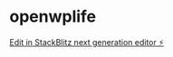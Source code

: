 # openwplife

[Edit in StackBlitz next generation editor ⚡️](https://stackblitz.com/~/github.com/leogopal/openwplife)